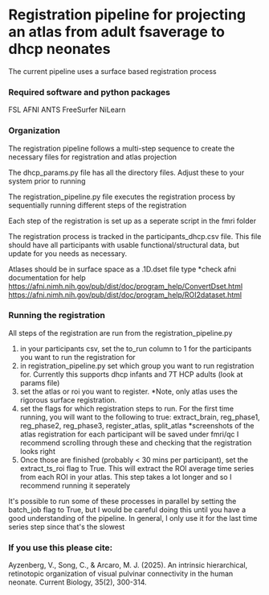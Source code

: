 # Registration pipeline for projecting an atlas from adult fsaverage to dhcp neonates

The current pipeline uses a surface based registration process 

### Required software and python packages
FSL
AFNI
ANTS
FreeSurfer
NiLearn

### Organization
The registration pipeline follows a multi-step sequence to create the necessary files for registration and atlas projection

The dhcp_params.py file has all the directory files. Adjust these to your system prior to running

The registration_pipeline.py file executes the registration process by sequentially running different steps of the registration

Each step of the registration is set up as a seperate script in the fmri folder

The registration process is tracked in the participants_dhcp.csv file. This file should have all participants with usable functional/structural data, but update for you needs as necessary.

Atlases should be in surface space as a .1D.dset file type
    *check afni documentation for help 
    https://afni.nimh.nih.gov/pub/dist/doc/program_help/ConvertDset.html
    https://afni.nimh.nih.gov/pub/dist/doc/program_help/ROI2dataset.html


### Running the registration

All steps of the registration are run from the registration_pipeline.py

1. in your participants csv, set the to_run column to 1 for the participants you want to run the registration for
2. in registration_pipeline.py set which group you want to run registration for. Currently this supports dhcp infants and 7T HCP adults (look at params file)
3. set the atlas or roi you want to register. 
    *Note, only atlas uses the rigorous surface registration. 
4. set the flags for which registration steps to run. For the first time running, you will want to the following to true: extract_brain, reg_phase1, reg_phase2, reg_phase3, register_atlas, split_atlas
    *screenshots of the atlas registration for each participant will be saved under fmri/qc I recommend scrolling through these and checking that the registration looks right
5. Once those are finished (probably < 30 mins per participant), set the extract_ts_roi flag to True. This will extract the ROI average time series from each ROI in your atlas. This step takes a lot longer and so I recommend running it seperately

It's possible to run some of these processes in parallel by setting the batch_job flag to True, but I would be careful doing this until you have a good understanding of the pipeline. In general, I only use it for the last time series step since that's the slowest


### If you use this please cite:
Ayzenberg, V., Song, C., & Arcaro, M. J. (2025). An intrinsic hierarchical, retinotopic organization of visual pulvinar connectivity in the human neonate. Current Biology, 35(2), 300-314.

